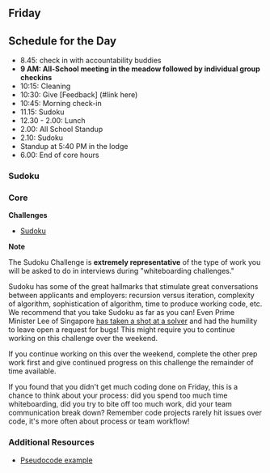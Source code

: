 
## Friday

## Schedule for the Day
- 8.45: check in with accountability buddies
- **9 AM: All-School meeting in the meadow followed by individual group checkins**
- 10:15: Cleaning
- 10:30: Give [Feedback] (#link here)
- 10:45: Morning check-in
- 11.15: Sudoku
- 12.30 - 2.00: Lunch
- 2.00: All School Standup
- 2.10: Sudoku
- Standup at 5:40 PM in the lodge
- 6.00: End of core hours

### Sudoku

### Core

**Challenges**

- [Sudoku](../../../../sudoku-challenge)

**Note**

The Sudoku Challenge is **extremely representative**
of the type of work you will be asked to do in interviews during "whiteboarding
challenges."

Sudoku has some of the great hallmarks that stimulate great conversations
between applicants and employers: recursion versus iteration, complexity of
algorithm, sophistication of algorithm, time to produce working  code, etc.  We
recommend that you take Sudoku as far as you can!  Even Prime Minister Lee of
Singapore [has taken a shot at a solver][lee] and had the humility to leave
open a request for bugs! This might require you to continue working on this
challenge over the weekend.

If you continue working on this over the weekend, complete the other prep work
first and give continued progress on this challenge the remainder of time
available.

If you found that you didn't get much coding done on Friday, this is a chance
to think about your process: did you spend too much time whiteboarding, did you
try to bite off too much work, did your team communication break down? Remember
code projects rarely hit issues over code, it's more often about process or
team workflow!

### Additional Resources

- [Pseudocode example](../resources/translate_to_pseudocode.rb)

[lee]: https://arstechnica.com/information-technology/2015/05/prime-minister-of-singapore-shares-his-c-code-for-sudoku-solver/


